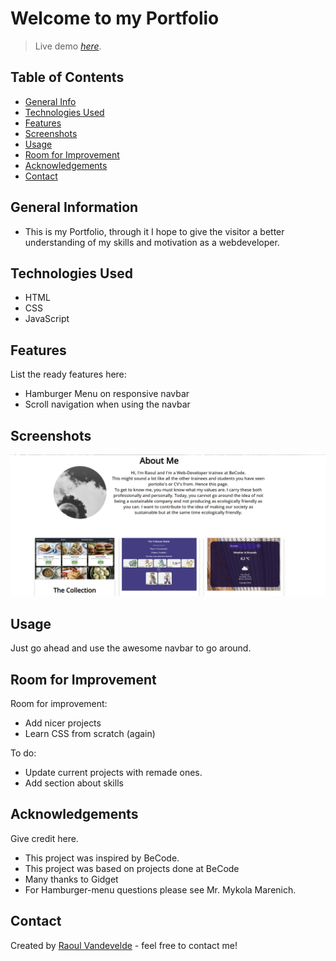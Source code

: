 # Welcome to my Portfolio
> Live demo [_here_](https://www.example.com). <!-- If you have the project hosted somewhere, include the link here. -->

## Table of Contents
* [General Info](#general-information)
* [Technologies Used](#technologies-used)
* [Features](#features)
* [Screenshots](#screenshots)
* [Usage](#usage)
* [Room for Improvement](#room-for-improvement)
* [Acknowledgements](#acknowledgements)
* [Contact](#contact)
<!-- * [License](#license) -->


## General Information
- This is my Portfolio, through it I hope to give the visitor a better understanding of my skills and motivation as a webdeveloper.

## Technologies Used
- HTML
- CSS
- JavaScript


## Features
List the ready features here:
- Hamburger Menu on responsive navbar
- Scroll navigation when using the navbar


## Screenshots
![Screenshot](./Media/scrshot.png)
<!-- If you have screenshots you'd like to share, include them here. -->


## Usage
Just go ahead and use the awesome navbar to go around.


## Room for Improvement

Room for improvement:
- Add nicer projects
- Learn CSS from scratch (again)

To do:
- Update current projects with remade ones.
- Add section about skills


## Acknowledgements
Give credit here.
- This project was inspired by BeCode.
- This project was based on projects done at BeCode
- Many thanks to Gidget
- For Hamburger-menu questions please see Mr. Mykola Marenich.


## Contact
Created by [Raoul Vandevelde](https://github.com/RalloField) - feel free to contact me!


<!-- Optional -->
<!-- ## License -->
<!-- This project is open source and available under the [... License](). -->

<!-- You don't have to include all sections - just the one's relevant to your project -->
